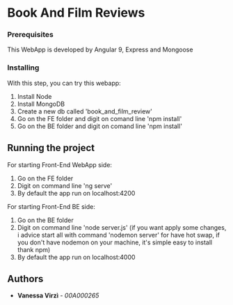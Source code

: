 # Book And Film Reviews

### Prerequisites

This WebApp is developed by Angular 9, Express and Mongoose

### Installing

With this step, you can try this webapp:

1) Install Node
2) Install MongoDB
3) Create a new db called 'book_and_film_review'
4) Go on the FE folder and digit on comand line 'npm install'
5) Go on the BE folder and digit on comand line 'npm install'

## Running the project

For starting Front-End WebApp side:
1) Go on the FE folder
2) Digit on command line 'ng serve'
3) By default the app run on localhost:4200

For starting Front-End BE side:
1) Go on the BE folder
2) Digit on command line 'node server.js' (if you want apply some changes, i advice start all with command 'nodemon server' for have hot swap, if you don't have nodemon on your machine, it's simple easy to install thank npm)
3) By default the app run on localhost:4000

## Authors

* **Vanessa Virzì** - *00A000265*